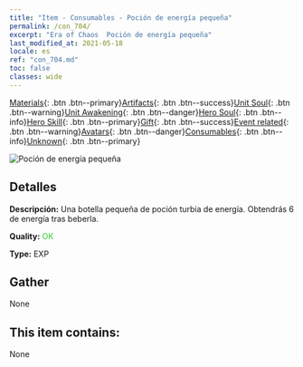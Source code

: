 ```yaml
---
title: "Item - Consumables - Poción de energía pequeña"
permalink: /con_704/
excerpt: "Era of Chaos  Poción de energía pequeña"
last_modified_at: 2021-05-18
locale: es
ref: "con_704.md"
toc: false
classes: wide
---
```

 [Materials](/ItemsES/){: .btn .btn--primary}[Artifacts](/ItemsES/Artifacts/){: .btn .btn--success}[Unit Soul](/ItemsES/UnitSoul/){: .btn .btn--warning}[Unit Awakening](/ItemsES/UnitAwakening/){: .btn .btn--danger}[Hero Soul](/ItemsES/HeroSoul/){: .btn .btn--info}[Hero Skill](/ItemsES/HeroSkill/){: .btn .btn--primary}[Gift](/ItemsES/Gift/){: .btn .btn--success}[Event related](/ItemsES/Events/){: .btn .btn--warning}[Avatars](/ItemsES/Avatars/){: .btn .btn--danger}[Consumables](/ItemsES/Consumables/){: .btn .btn--info}[Unknown](/ItemsES/Unknown/){: .btn .btn--primary}

 ![Poción de energía pequeña](/images/t/i_504.png)

## Detalles
 **Descripción:** Una botella pequeña de poción turbia de energía. Obtendrás 6 de energía tras beberla.

 **Quality:** <span style="color: #32CD32">OK</span>

 **Type:** EXP

## Gather

  None

## This item contains:

  None

